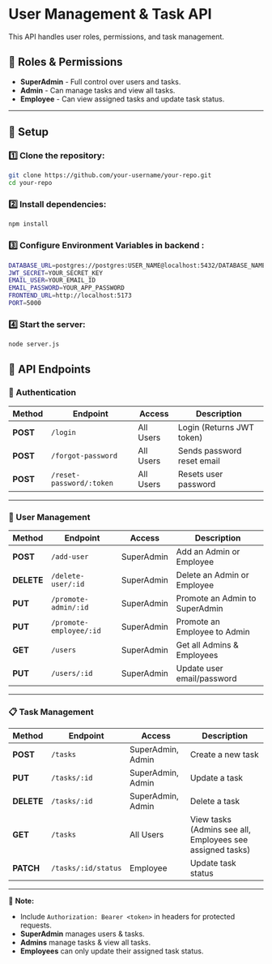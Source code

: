 # User Management & Task API

This API handles user roles, permissions, and task management.

## 📌 Roles & Permissions
- **SuperAdmin** - Full control over users and tasks.
- **Admin** - Can manage tasks and view all tasks.
- **Employee** - Can view assigned tasks and update task status.

---

## 🚀 Setup

### 1️⃣ Clone the repository:
```sh
git clone https://github.com/your-username/your-repo.git
cd your-repo
```

### 2️⃣  Install dependencies:
```sh
npm install
```

### 3️⃣  Configure Environment Variables in backend :
```sh
DATABASE_URL=postgres://postgres:USER_NAME@localhost:5432/DATABASE_NAME
JWT_SECRET=YOUR_SECRET_KEY
EMAIL_USER=YOUR_EMAIL_ID
EMAIL_PASSWORD=YOUR_APP_PASSWORD
FRONTEND_URL=http://localhost:5173
PORT=5000
```
### 4️⃣ Start the server:
```sh
node server.js
```

## 📌 API Endpoints

### 🔐 Authentication

| Method  | Endpoint              | Access      | Description |
|---------|----------------------|------------|-------------|
| **POST** | `/login` | All Users | Login (Returns JWT token) |
| **POST** | `/forgot-password` | All Users | Sends password reset email |
| **POST** | `/reset-password/:token` | All Users | Resets user password |

---

### 👥 User Management

| Method  | Endpoint              | Access      | Description |
|---------|----------------------|------------|-------------|
| **POST** | `/add-user` | SuperAdmin | Add an Admin or Employee |
| **DELETE** | `/delete-user/:id` | SuperAdmin | Delete an Admin or Employee |
| **PUT** | `/promote-admin/:id` | SuperAdmin | Promote an Admin to SuperAdmin |
| **PUT** | `/promote-employee/:id` | SuperAdmin | Promote an Employee to Admin |
| **GET** | `/users` | SuperAdmin | Get all Admins & Employees |
| **PUT** | `/users/:id` | SuperAdmin | Update user email/password |

---

### 📋 Task Management

| Method  | Endpoint              | Access         | Description |
|---------|----------------------|---------------|-------------|
| **POST** | `/tasks` | SuperAdmin, Admin | Create a new task |
| **PUT** | `/tasks/:id` | SuperAdmin, Admin | Update a task |
| **DELETE** | `/tasks/:id` | SuperAdmin, Admin | Delete a task |
| **GET** | `/tasks` | All Users | View tasks (Admins see all, Employees see assigned tasks) |
| **PATCH** | `/tasks/:id/status` | Employee | Update task status |

---

🔑 **Note:**  
- Include `Authorization: Bearer <token>` in headers for protected requests.  
- **SuperAdmin** manages users & tasks.  
- **Admins** manage tasks & view all tasks.  
- **Employees** can only update their assigned task status.  
